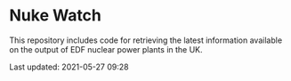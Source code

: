 # Nuke Watch

This repository includes code for retrieving the latest information available on the output of EDF nuclear power plants in the UK.

Last updated: 2021-05-27 09:28